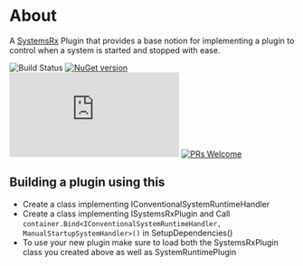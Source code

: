 # About
A [SystemsRx](https://github.com/EcsRx/SystemsRx) Plugin that provides a base notion for implementing a plugin to control when a system is started and stopped with ease.

![Build Status](https://github.com/Cosmic-Shores/SystemsRx.Plugins.Runtime/actions/workflows/publish.yml/badge.svg)
[![NuGet version](https://badgen.net/nuget/v/SystemsRx.Plugins.Runtime/latest)](https://nuget.org/packages/SystemsRx.Plugins.Runtime)
[![License](https://badgen.net/github/license/Naereen/Strapdown.js)](https://github.com/Cosmic-Shores/SystemsRx.Plugins.Runtime/blob/main/LICENSE)
[![PRs Welcome](https://img.shields.io/badge/PRs-welcome-brightgreen.svg?style=flat-square)](http://makeapullrequest.com)

## Building a plugin using this
- Create a class implementing IConventionalSystemRuntimeHandler
- Create a class implementing ISystemsRxPlugin and Call `container.Bind<IConventionalSystemRuntimeHandler, ManualStartupSystemHandler>()` in SetupDependencies()
- To use your new plugin make sure to load both the SystemsRxPlugin class you created above as well as SystemRuntimePlugin

